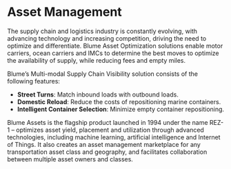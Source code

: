 # Asset Management

The supply chain and logistics industry is constantly evolving, with advancing technology and increasing competition, driving the need to optimize and differentiate. Blume Asset Optimization solutions enable motor carriers, ocean carriers and IMCs to determine the best moves to optimize the availability of supply, while reducing fees and empty miles.

Blume’s Multi-modal Supply Chain Visibility solution consists of the following features:

- **Street Turns**: Match inbound loads with outbound loads.
- **Domestic Reload**: Reduce the costs of repositioning marine containers.
- **Intelligent Container Selection**: Minimize empty container repositioning.

Blume Assets is the flagship product launched in 1994 under the name REZ-1 – optimizes asset yield,
placement and utilization through advanced technologies, including machine learning, artificial
intelligence and Internet of Things. It also creates an asset management marketplace for any transportation
asset class and geography, and facilitates collaboration between multiple asset owners and classes.